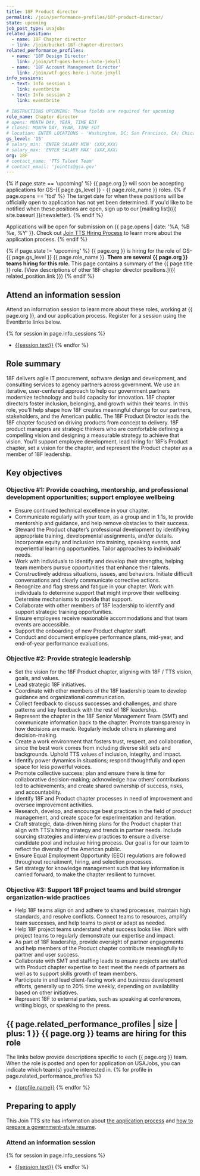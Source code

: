 ```yaml
---
title: 18F Product director 
permalink: /join/performance-profiles/18f-product-director/
state: upcoming
job_post_type: usajobs
related_position:
  - name: 18F Chapter director
  - link: /join/bucket-18f-chapter-directors
related_performance_profiles:
  - name: '18F Design Director'
    link: /join/wtf-goes-here-i-hate-jekyll
  - name: '18F Account Management Director'
    link: /join/wtf-goes-here-i-hate-jekyll
info_sessions:
  - text: Info session 1
    link: eventbrite
  - text: Info session 2
    link: eventbrite

# INSTRUCTIONS UPCOMING: These fields are required for upcoming
role_name: Chapter director
# opens: MONTH DAY, YEAR, TIME EDT
# closes: MONTH DAY, YEAR, TIME EDT
# location: ENTER LOCATIONS - 'Washington, DC; San Francisco, CA; Chicago, IL; New York, NY; Virtual (100% Remote)'
gs_level: '15'
# salary_min: 'ENTER SALARY MIN' (XXX,XXX)
# salary_max: 'ENTER SALARY MAX' (XXX,XXX)
org: 18F
# contact_name: 'TTS Talent Team'
# contact_email: 'jointts@gsa.gov'
---
```

{% if page.state == 'upcoming' %}
{{ page.org }} will soon be accepting applications for GS-{{ page.gs_level }} - {{ page.role_name }} roles.
  {% if page.opens == 'tbd' %} The target date for when these positions will be officially open to application has not yet been determined. If you'd like to be
  notified when these positions are open, sign up to our [mailing list]({{ site.baseurl }}/newsletter).
  {% endif %}
  
  Applications will be open for submission on {{ page.opens | date: '%A, %B %e, %Y' }}. Check out [Join TTS Hiring Process]({{site.baseurl}}/hiring-process/) to
  learn more about the application process. 
{% endif %}

{% if page.state != 'upcoming' %}
{{ page.org }} is hiring for the role of GS-{{ page.gs_level }} {{ page.role_name }}. **There are several {{ page.org }} teams hiring for this role.** This page contains a summary of the {{ page.title }} role. [View descriptions of other 18F chapter director positions.]({{ related_position.link }})
{% endif %}


## Attend an information session
Attend an information session to learn more about these roles, working at {{ page.org }}, and our application process. Register for a session using the Eventbrite links below.

{% for session in page.info_sessions %}
- [{{session.text}}]({{session.link}})
{% endfor %}

## Role summary

18F delivers agile IT procurement, software design and development, and consulting services to agency partners across government. We use an iterative, user-centered approach to help our government partners modernize technology and build capacity for innovation. 18F chapter directors foster inclusion, belonging, and growth within their teams. In this role, you’ll help shape how 18F creates meaningful change for our partners, stakeholders, and the American public. 
The 18F Product Director leads the 18F chapter focused on driving products from concept to delivery. 18F product managers are strategic thinkers who are comfortable defining a compelling vision and designing a measurable strategy to achieve that vision. You’ll support employee development, lead hiring for 18F’s Product chapter, set a vision for the chapter, and represent the Product chapter as a member of 18F leadership. 

## Key objectives

### Objective #1: Provide coaching, mentorship, and professional development opportunities; support employee wellbeing
-  Ensure continued technical excellence in your chapter. 
-  Communicate regularly with your team, as a group and in 1:1s, to provide mentorship and guidance, and help remove obstacles to their success. 
-  Steward the Product chapter’s professional development by identifying appropriate training, developmental assignments, and/or details. Incorporate equity and inclusion into training, speaking events, and experiential learning opportunities. Tailor approaches to individuals’ needs. 
-  Work with individuals to identify and develop their strengths, helping team members pursue opportunities that enhance their talents. 
-  Constructively address situations, issues, and behaviors. Initiate difficult conversations and clearly communicate corrective actions. 
-  Recognize and flag stress and fatigue in your chapter. Work with individuals to determine support that might improve their wellbeing. Determine mechanisms to provide that support. 
-  Collaborate with other members of 18F leadership to identify and support strategic training opportunities. 
-  Ensure employees receive reasonable accommodations and that team events are accessible. 
-  Support the onboarding of new Product chapter staff. 
-  Conduct and document employee performance plans, mid-year, and end-of-year performance evaluations. 

###  Objective #2: Provide strategic leadership
-  Set the vision for the 18F Product chapter, aligning with 18F / TTS vision, goals, and values. 
-  Lead strategic 18F initiatives. 
-  Coordinate with other members of the 18F leadership team to develop guidance and organizational communication. 
-  Collect feedback to discuss successes and challenges, and share patterns and key feedback with the rest of 18F leadership. 
-  Represent the chapter in the 18F Senior Management Team (SMT) and communicate information back to the chapter. Promote transparency in how decisions are made. Regularly include others in planning and decision-making. 
-  Create a work environment that fosters trust, respect, and collaboration, since the best work comes from including diverse skill sets and backgrounds. Uphold TTS values of inclusion, integrity, and impact. 
-  Identify power dynamics in situations; respond thoughtfully and open space for less powerful voices. 
-  Promote collective success; plan and ensure there is time for collaborative decision-making; acknowledge how others’ contributions led to achievements; and create shared ownership of success, risks, and accountability.
-  Identify 18F and Product chapter processes in need of improvement and oversee improvement activities. 
-  Research, develop, and encourage best practices in the field of product management, and create space for experimentation and iteration. 
-  Craft strategic, data-driven hiring plans for the Product chapter that align with TTS’s hiring strategy and trends in partner needs. Include sourcing strategies and interview practices to ensure a diverse candidate pool and inclusive hiring process. Our goal is for our team to reflect the diversity of the American public. 
-  Ensure Equal Employment Opportunity (EEO) regulations are followed throughout recruitment, hiring, and selection processes. 
-  Set strategy for knowledge management such that key information is carried forward, to make the chapter resilient to turnover. 

###  Objective #3: Support 18F project teams and build stronger organization-wide practices
-  Help 18F teams align on and adhere to shared processes, maintain high standards, and resolve conflicts. Connect teams to resources, amplify team successes, and help teams to pivot or adapt as needed. 
-  Help 18F project teams understand what success looks like. Work with project teams to regularly demonstrate our expertise and impact. 
-  As part of 18F leadership, provide oversight of partner engagements and help members of the Product chapter contribute meaningfully to partner and user success.
-  Collaborate with SMT and staffing leads to ensure projects are staffed with Product chapter expertise to best meet the needs of partners as well as to support skills growth of team members.
-  Participate in and lead client-facing work and business development efforts, generally up to 20% time weekly, depending on availability based on other initiatives. 
-  Represent 18F to external parties, such as speaking at conferences, writing blogs, or speaking to the press. 

## {{ page.related_performance_profiles | size | plus: 1 }} {{ page.org }} teams are hiring for this role

The links below provide descriptions specific to each {{ page.org }} team. When the role is posted and open for application on USAJobs, you can indicate which team(s) you’re interested in.
{% for profile in page.related_performance_profiles %}
  - [{{profile.name}}]({{profile.permalink}})
{% endfor %}

## Preparing to apply

This Join TTS site has information about [the application process](https://join.tts.gsa.gov/hiring-process/) and [how to prepare a government-style resume](https://join.tts.gsa.gov/resume/).

### Attend an information session

{% for session in page.info_sessions %}
- [{{session.text}}]({{session.link}})
{% endfor %}